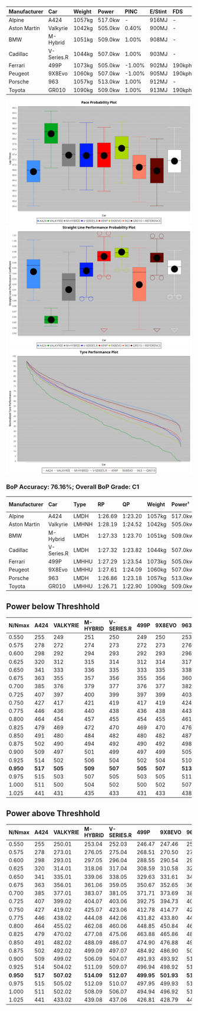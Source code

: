 | Manufacturer | Car        | Weight | Power   | PINC    | E/Stint | FDS     |
|:-|:-|:-|:-|:-|:-|:-|
| Alpine       | A424       | 1057kg | 517.0kw |    -    | 916MJ   |    -    |
| Aston Martin | Valkyrie   | 1042kg | 505.0kw | 0.40%   | 900MJ   |    -    |
| BMW          | M-Hybrid   | 1051kg | 509.0kw | 1.00%   | 908MJ   |    -    |
| Cadillac     | V-Series.R | 1044kg | 507.0kw | 1.00%   | 903MJ   |    -    |
| Ferrari      | 499P       | 1073kg | 505.0kw | -1.00%  | 902MJ   | 190kph  |
| Peugeot      | 9X8Evo     | 1060kg | 507.0kw | -1.00%  | 905MJ   | 190kph  |
| Porsche      | 963        | 1057kg | 513.0kw | 1.00%   | 912MJ   |    -    |
| Toyota       | GR010      | 1090kg | 509.0kw | 1.00%   | 913MJ   | 190kph  |

![PACECHART](./IMG/ACOMETHOD.png)
![STRAIGHTLINEPERFORMANCECHART](./IMG/ACOMETHOD_sp.png)
![TYREPERFORMANCECHART](./IMG/ACOMETHOD_tw.png)

### BoP Accuracy: 76.16%; Overall BoP Grade: C1
| Manufacturer | Car        | Type  | RP      | QP      | Weight | Power¹  | Threshhold | PINC    | Power²   | E/Stint | AVG Vmax  | FDS     | RDLC | L/Stint | BOP-Grade | Model Accuracy | Model Points | Match%  | SimDiff |
|:-|:-|:-|:-|:-|:-|:-|:-|:-|:-|:-|:-|:-|:-|:-|:-|:-|:-|:-|:-|
| Alpine       | A424       | LMDH  | 1:26.69 | 1:23.20 | 1057kg | 517.0kw | 210.0kph   |    -    | 517.00kw |  916MJ  | 273.61kph |    -    | 1.01 | 43      | -D1       | 99.58%         | 1429         | 68.77%  | +0.34   |
| Aston Martin | Valkyrie   | LMHNH | 1:28.19 | 1:24.52 | 1042kg | 505.0kw | 210.0kph   | 0.40%   | 507.00kw |  900MJ  | 260.16kph |    -    | 1.05 | 43      | +Ω1       | 100.00%        | 247          | 25.02%  | #       |
| BMW          | M-Hybrid   | LMDH  | 1:27.33 | 1:23.70 | 1051kg | 509.0kw | 210.0kph   | 1.00%   | 514.10kw |  908MJ  | 268.64kph |    -    | 1.02 | 43      | ~A1       | 99.97%         | 2912         | 100.00% | +0.20   |
| Cadillac     | V-Series.R | LMDH  | 1:27.32 | 1:23.82 | 1044kg | 507.0kw | 210.0kph   | 1.00%   | 512.10kw |  903MJ  | 272.37kph |    -    | 1.03 | 43      | +A2       | 99.49%         | 5225         | 90.12%  | +0.28   |
| Ferrari      | 499P       | LMHHU | 1:27.29 | 1:23.54 | 1073kg | 505.0kw | 210.0kph   | -1.00%  | 500.00kw |  902MJ  | 274.30kph | 190kph  | 1.02 | 43      | ~A1       | 100.00%        | 5378         | 100.00% | +0.28   |
| Peugeot      | 9X8Evo     | LMHHU | 1:27.61 | 1:24.09 | 1060kg | 507.0kw | 210.0kph   | -1.00%  | 501.90kw |  905MJ  | 276.96kph | 190kph  | 0.99 | 43      | +C1       | 100.00%        | 1459         | 78.34%  | +0.37   |
| Porsche      | 963        | LMDH  | 1:26.86 | 1:23.18 | 1057kg | 513.0kw | 210.0kph   | 1.00%   | 518.10kw |  912MJ  | 270.09kph |    -    | 1.02 | 43      | -C1       | 99.92%         | 14207        | 77.20%  | -0.20   |
| Toyota       | GR010      | LMHHU | 1:26.71 | 1:22.90 | 1090kg | 509.0kw | 210.0kph   | 1.00%   | 514.10kw |  913MJ  | 273.51kph | 190kph  | 1.01 | 43      | -D1       | 99.86%         | 4280         | 69.83%  | +0.27   |

## Power below Threshhold
| N/Nmax    | A424    | VALKYRIE | M-HYBRID | V-SERIES.R | 499P    | 9X8EVO  | 963     | GR010   |
|:-|:-|:-|:-|:-|:-|:-|:-|:-|
|  0.550    |  255    |  249     |  251     |  250       |  249    |  250    |  253    |  251    |
|  0.575    |  278    |  272     |  274     |  273       |  272    |  273    |  276    |  274    |
|  0.600    |  298    |  292     |  294     |  293       |  292    |  293    |  296    |  294    |
|  0.625    |  320    |  312     |  315     |  314       |  312    |  314    |  317    |  315    |
|  0.650    |  341    |  333     |  336     |  335       |  333    |  335    |  338    |  336    |
|  0.675    |  363    |  355     |  357     |  356       |  355    |  356    |  360    |  357    |
|  0.700    |  385    |  376     |  379     |  377       |  376    |  377    |  382    |  379    |
|  0.725    |  407    |  397     |  400     |  399       |  397    |  399    |  403    |  400    |
|  0.750    |  427    |  417     |  421     |  419       |  417    |  419    |  424    |  421    |
|  0.775    |  446    |  436     |  440     |  438       |  436    |  438    |  443    |  440    |
|  0.800    |  464    |  454     |  457     |  455       |  454    |  455    |  461    |  457    |
|  0.825    |  479    |  469     |  472     |  470       |  469    |  470    |  476    |  472    |
|  0.850    |  491    |  480     |  484     |  482       |  480    |  482    |  487    |  484    |
|  0.875    |  502    |  490     |  494     |  492       |  490    |  492    |  498    |  494    |
|  0.900    |  509    |  497     |  501     |  499       |  497    |  499    |  505    |  501    |
|  0.925    |  514    |  502     |  506     |  504       |  502    |  504    |  510    |  506    |
| **0.950** | **517** | **505**  | **509**  | **507**    | **505** | **507** | **513** | **509** |
|  0.975    |  515    |  503     |  507     |  505       |  503    |  505    |  511    |  507    |
|  1.000    |  511    |  500     |  504     |  502       |  500    |  502    |  507    |  504    |
|  1.025    |  441    |  431     |  435     |  433       |  431    |  433    |  438    |  435    |

## Power above Threshhold
| N/Nmax    | A424    | VALKYRIE   | M-HYBRID   | V-SERIES.R | 499P       | 9X8EVO     | 963        | GR010      |
|:-|:-|:-|:-|:-|:-|:-|:-|:-|
|  0.550    |  255    |  250.01    |  253.04    |  252.03    |  246.47    |  247.46    |  255.06    |  253.04    |
|  0.575    |  278    |  273.01    |  276.05    |  275.04    |  268.51    |  270.50    |  278.07    |  276.05    |
|  0.600    |  298    |  293.01    |  297.05    |  296.04    |  288.55    |  290.54    |  299.08    |  297.05    |
|  0.625    |  320    |  314.01    |  318.06    |  317.04    |  308.59    |  310.58    |  321.08    |  318.06    |
|  0.650    |  341    |  335.01    |  339.06    |  338.05    |  329.63    |  331.61    |  342.09    |  339.06    |
|  0.675    |  363    |  356.01    |  361.06    |  359.05    |  350.67    |  352.65    |  364.09    |  361.06    |
|  0.700    |  385    |  377.01    |  383.07    |  381.05    |  371.71    |  373.69    |  386.10    |  383.07    |
|  0.725    |  407    |  399.02    |  404.07    |  403.06    |  392.75    |  394.73    |  407.10    |  404.07    |
|  0.750    |  427    |  419.02    |  425.07    |  423.06    |  412.78    |  414.77    |  428.11    |  425.07    |
|  0.775    |  446    |  438.02    |  444.08    |  442.06    |  431.82    |  433.80    |  447.11    |  444.08    |
|  0.800    |  464    |  455.02    |  462.08    |  460.06    |  448.85    |  450.84    |  465.12    |  462.08    |
|  0.825    |  479    |  470.02    |  477.08    |  475.06    |  463.88    |  465.86    |  480.12    |  477.08    |
|  0.850    |  491    |  482.02    |  488.09    |  486.07    |  474.90    |  476.88    |  492.12    |  488.09    |
|  0.875    |  502    |  492.02    |  499.09    |  497.07    |  484.92    |  486.90    |  503.13    |  499.09    |
|  0.900    |  509    |  499.02    |  506.09    |  504.07    |  491.93    |  493.92    |  510.13    |  506.09    |
|  0.925    |  514    |  504.02    |  511.09    |  509.07    |  496.94    |  498.92    |  515.13    |  511.09    |
| **0.950** | **517** | **507.02** | **514.09** | **512.07** | **499.95** | **501.93** | **518.13** | **514.09** |
|  0.975    |  515    |  505.02    |  512.09    |  510.07    |  497.95    |  499.93    |  516.13    |  512.09    |
|  1.000    |  511    |  502.02    |  508.09    |  506.07    |  494.94    |  496.92    |  512.13    |  508.09    |
|  1.025    |  441    |  433.02    |  439.08    |  437.06    |  426.81    |  428.79    |  442.11    |  439.08    |
